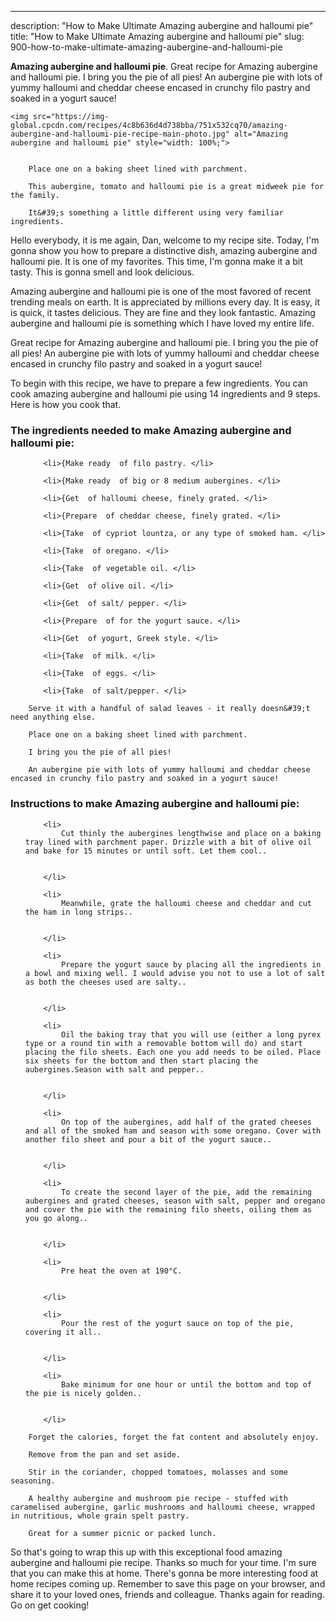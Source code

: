 ---
description: "How to Make Ultimate Amazing aubergine and halloumi pie"
title: "How to Make Ultimate Amazing aubergine and halloumi pie"
slug: 900-how-to-make-ultimate-amazing-aubergine-and-halloumi-pie

<p>
	<strong>Amazing aubergine and halloumi pie</strong>. 
	Great recipe for Amazing aubergine and halloumi pie. I bring you the pie of all pies! An aubergine pie with lots of yummy halloumi and cheddar cheese encased in crunchy filo pastry and soaked in a yogurt sauce!
</p>
<p>
	
	<img src="https://img-global.cpcdn.com/recipes/4c8b636d4d738bba/751x532cq70/amazing-aubergine-and-halloumi-pie-recipe-main-photo.jpg" alt="Amazing aubergine and halloumi pie" style="width: 100%;">
	
	
		Place one on a baking sheet lined with parchment.
	
		This aubergine, tomato and halloumi pie is a great midweek pie for the family.
	
		It&#39;s something a little different using very familiar ingredients.
	
</p>
<p>
	Hello everybody, it is me again, Dan, welcome to my recipe site. Today, I'm gonna show you how to prepare a distinctive dish, amazing aubergine and halloumi pie. It is one of my favorites. This time, I'm gonna make it a bit tasty. This is gonna smell and look delicious.
</p>
	
<p>
	Amazing aubergine and halloumi pie is one of the most favored of recent trending meals on earth. It is appreciated by millions every day. It is easy, it is quick, it tastes delicious. They are fine and they look fantastic. Amazing aubergine and halloumi pie is something which I have loved my entire life.
</p>
<p>
	Great recipe for Amazing aubergine and halloumi pie. I bring you the pie of all pies! An aubergine pie with lots of yummy halloumi and cheddar cheese encased in crunchy filo pastry and soaked in a yogurt sauce!
</p>

<p>
To begin with this recipe, we have to prepare a few ingredients. You can cook amazing aubergine and halloumi pie using 14 ingredients and 9 steps. Here is how you cook that.
</p>

<h3>The ingredients needed to make Amazing aubergine and halloumi pie:</h3>

<ol>
	
		<li>{Make ready  of filo pastry. </li>
	
		<li>{Make ready  of big or 8 medium aubergines. </li>
	
		<li>{Get  of halloumi cheese, finely grated. </li>
	
		<li>{Prepare  of cheddar cheese, finely grated. </li>
	
		<li>{Take  of cypriot lountza, or any type of smoked ham. </li>
	
		<li>{Take  of oregano. </li>
	
		<li>{Take  of vegetable oil. </li>
	
		<li>{Get  of olive oil. </li>
	
		<li>{Get  of salt/ pepper. </li>
	
		<li>{Prepare  of for the yogurt sauce. </li>
	
		<li>{Get  of yogurt, Greek style. </li>
	
		<li>{Take  of milk. </li>
	
		<li>{Take  of eggs. </li>
	
		<li>{Take  of salt/pepper. </li>
	
</ol>
<p>
	
		Serve it with a handful of salad leaves - it really doesn&#39;t need anything else.
	
		Place one on a baking sheet lined with parchment.
	
		I bring you the pie of all pies!
	
		An aubergine pie with lots of yummy halloumi and cheddar cheese encased in crunchy filo pastry and soaked in a yogurt sauce!
	
</p>

<h3>Instructions to make Amazing aubergine and halloumi pie:</h3>

<ol>
	
		<li>
			Cut thinly the aubergines lengthwise and place on a baking tray lined with parchment paper. Drizzle with a bit of olive oil and bake for 15 minutes or until soft. Let them cool..
			
			
		</li>
	
		<li>
			Meanwhile, grate the halloumi cheese and cheddar and cut the ham in long strips..
			
			
		</li>
	
		<li>
			Prepare the yogurt sauce by placing all the ingredients in a bowl and mixing well. I would advise you not to use a lot of salt as both the cheeses used are salty..
			
			
		</li>
	
		<li>
			Oil the baking tray that you will use (either a long pyrex type or a round tin with a removable bottom will do) and start placing the filo sheets. Each one you add needs to be oiled. Place six sheets for the bottom and then start placing the aubergines.Season with salt and pepper..
			
			
		</li>
	
		<li>
			On top of the aubergines, add half of the grated cheeses and all of the smoked ham and season with some oregano. Cover with another filo sheet and pour a bit of the yogurt sauce..
			
			
		</li>
	
		<li>
			To create the second layer of the pie, add the remaining aubergines and grated cheeses, season with salt, pepper and oregano and cover the pie with the remaining filo sheets, oiling them as you go along..
			
			
		</li>
	
		<li>
			Pre heat the oven at 190°C.
			
			
		</li>
	
		<li>
			Pour the rest of the yogurt sauce on top of the pie, covering it all..
			
			
		</li>
	
		<li>
			Bake minimum for one hour or until the bottom and top of the pie is nicely golden..
			
			
		</li>
	
</ol>

<p>
	
		Forget the calories, forget the fat content and absolutely enjoy.
	
		Remove from the pan and set aside.
	
		Stir in the coriander, chopped tomatoes, molasses and some seasoning.
	
		A healthy aubergine and mushroom pie recipe - stuffed with caramelised aubergine, garlic mushrooms and halloumi cheese, wrapped in nutritious, whole grain spelt pastry.
	
		Great for a summer picnic or packed lunch.
	
</p>

<p>
	So that's going to wrap this up with this exceptional food amazing aubergine and halloumi pie recipe. Thanks so much for your time. I'm sure that you can make this at home. There's gonna be more interesting food at home recipes coming up. Remember to save this page on your browser, and share it to your loved ones, friends and colleague. Thanks again for reading. Go on get cooking!
</p>
